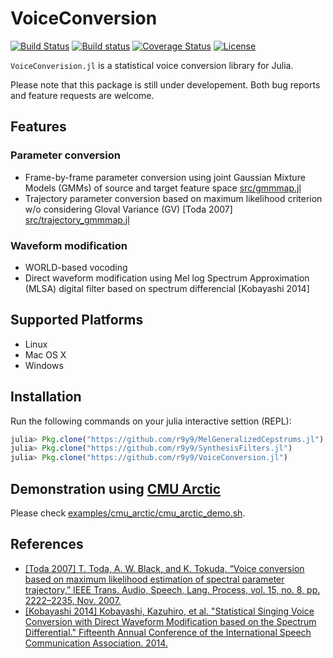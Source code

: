 # VoiceConversion

[![Build Status](https://travis-ci.org/r9y9/VoiceConversion.jl.svg?branch=master)](https://travis-ci.org/r9y9/VoiceConversion.jl)
[![Build status](https://ci.appveyor.com/api/projects/status/byf0ru7b8d7hf2dn/branch/master?svg=true)](https://ci.appveyor.com/project/r9y9/voiceconversion-jl/branch/master)
[![Coverage Status](https://coveralls.io/repos/r9y9/VoiceConversion.jl/badge.svg)](https://coveralls.io/r/r9y9/VoiceConversion.jl)
[![License](http://img.shields.io/badge/license-MIT-brightgreen.svg?style=flat)](LICENSE.md)

`VoiceConverision.jl` is a statistical voice conversion library for Julia.

Please note that this package is still under developement. Both bug reports and feature requests are welcome.

## Features

### Parameter conversion

- Frame-by-frame parameter conversion using joint Gaussian Mixture Models (GMMs) of source and target feature space [src/gmmmap.jl](src/gmmmap.jl)
- Trajectory parameter conversion based on maximum likelihood criterion w/o considering Gloval Variance (GV) [Toda 2007] [src/trajectory_gmmmap.jl](src/trajectory_gmmmap.jl)

### Waveform modification

- WORLD-based vocoding
- Direct waveform modification using Mel log Spectrum Approximation (MLSA) digital filter based on spectrum differencial [Kobayashi 2014]

## Supported Platforms

- Linux
- Mac OS X
- Windows

## Installation

Run the following commands on your julia interactive settion (REPL):

```julia
julia> Pkg.clone("https://github.com/r9y9/MelGeneralizedCepstrums.jl")
julia> Pkg.clone("https://github.com/r9y9/SynthesisFilters.jl")
julia> Pkg.clone("https://github.com/r9y9/VoiceConversion.jl")
```

## Demonstration using [CMU Arctic](http://festvox.org/cmu_arctic/)

Please check [examples/cmu_arctic/cmu_arctic_demo.sh](examples/cmu_arctic/cmu_arctic_demo.sh).

## References

- [[Toda 2007] T. Toda, A. W. Black, and K. Tokuda, “Voice conversion based on maximum likelihood estimation of spectral parameter trajectory,” IEEE
Trans. Audio, Speech, Lang. Process, vol. 15, no. 8, pp. 2222–2235,
Nov. 2007.](http://isw3.naist.jp/~tomoki/Tomoki/Journals/IEEE-Nov-2007_MLVC.pdf)
- [[Kobayashi 2014] Kobayashi, Kazuhiro, et al. "Statistical Singing Voice Conversion with Direct Waveform Modification based on the Spectrum Differential." Fifteenth Annual Conference of the International Speech Communication Association. 2014.](http://isw3.naist.jp/~kazuhiro-k/resource/kobayashi14IS.pdf)
